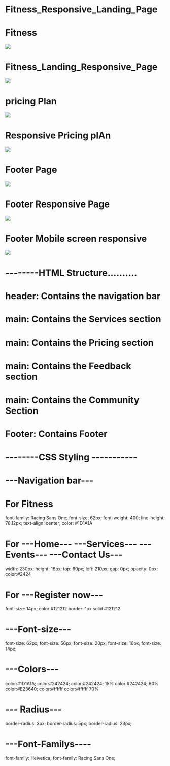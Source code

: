# Fitness_Responsive_Landing_Page

# Fitness

<img src="https://github.com/naeem92/Fitness_Landing_Responsive_Page/blob/master/Screenshort/landing%20page.png">

# Fitness_Landing_Responsive_Page

<img src="https://github.com/naeem92/Fitness_Landing_Responsive_Page/blob/master/Screenshort/Langing%20page%20responsive.png">

# pricing Plan

<img src="https://github.com/naeem92/Fitness_Landing_Responsive_Page/blob/master/Screenshort/Presponsive%20pricing%20plan.png">

# Responsive Pricing plAn

<img src="https://github.com/naeem92/Fitness_Landing_Responsive_Page/blob/master/Screenshort/Pricing%20plan%20responsive.png">

# Footer Page

<img src="https://github.com/naeem92/Fitness_Landing_Responsive_Page/blob/master/Screenshort/Footer...png">

# Footer Responsive Page

<img src="https://github.com/naeem92/Fitness_Landing_Responsive_Page/blob/master/Screenshort/responsive%20footer.png">

# Footer Mobile screen responsive

<img src="https://github.com/naeem92/Fitness_Landing_Responsive_Page/blob/master/Screenshort/For%20mobile%20responsive%20footer.png">



# --------HTML Structure..........

# header: Contains the navigation bar

# main: Contains the Services section
# main: Contains the Pricing section
# main: Contains the Feedback section
# main: Contains the Community Section

# Footer: Contains Footer


# --------CSS Styling -----------

# ---Navigation bar---

# For Fitness
font-family: Racing Sans One;
font-size: 62px;
font-weight: 400;
line-height: 78.12px;
text-align: center;
color: #1D1A1A

# For ---Home--- ---Services--- ---Events--- ---Contact Us---

width: 230px;
height: 18px;
top: 60px;
left: 210px;
gap: 0px;
opacity: 0px;
color:#2424

# For ---Register now---

font-size: 14px;
color:#121212
border: 1px solid #121212


# ---Font-size---

font-size: 62px;
font-size: 56px;
font-size: 20px;
font-size: 16px;
font-size: 14px;

# ---Colors---

color:#1D1A1A;
color:#242424;
color:#242424; 15%
color:#242424; 60%
color:#E23640;
color:#ffffff 
color:#ffffff 70%

# --- Radius---

border-radius: 3px;
border-radius: 5px;
border-radius: 23px;

# ---Font-Familys----

font-family: Helvetica;
font-family: Racing Sans One;






 
